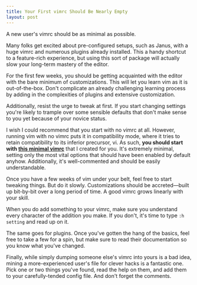 ```yaml
---
title: Your First vimrc Should Be Nearly Empty
layout: post
---
```


A new user's vimrc should be as minimal as possible.

Many folks get excited about pre-configured setups, such as Janus, with a
huge vimrc and numerous plugins already installed. This a handy shortcut to a
feature-rich experience, but using this sort of package will actually slow your
long-term mastery of the editor.

For the first few weeks, you should be getting acquainted with the editor
with the bare minimum of customizations. This will let you learn vim as it is
out-of-the-box. Don't complicate an already challenging learning process by
adding in the complexities of plugins and extensive customization.

Additionally, resist the urge to tweak at first. If you start changing settings
you're likely to trample over some sensible defaults that don't make sense to
you yet because of your novice status.

I wish I could recommend that you start with no vimrc at all. However, running
vim with no vimrc puts it in compatibility mode, where it tries to retain
compatibility to its inferior precursor, vi. As such, **you should start with
[this minimal vimrc](https://gist.github.com/r00k/8fc7e4e9d35ccbfb64aa)** that I
created for you. It's extremely minimal, setting only the most vital options
that should have been enabled by default anyhow. Additionally, it's
well-commented and should be easily understandable.

Once you have a few weeks of vim under your belt, feel free to start tweaking
things. But do it slowly. Customizations should be accreted&mdash;built up
bit-by-bit over a long period of time. A good vimrc grows linearly with your
skill.

When you do add something to your vimrc, make sure you understand every
character of the addition you make. If you don't, it's time to type `:h
setting` and read up on it.

The same goes for plugins. Once you've gotten the hang of the basics, feel
free to take a few for a spin, but make sure to read their documentation so you
know what you've changed.

Finally, while simply dumping someone else's vimrc into yours is a bad idea,
mining a more-experienced user's file for clever hacks is a fantastic one. Pick
one or two things you've found, read the help on them, and add them to your
carefully-tended config file. And don't forget the comments.

